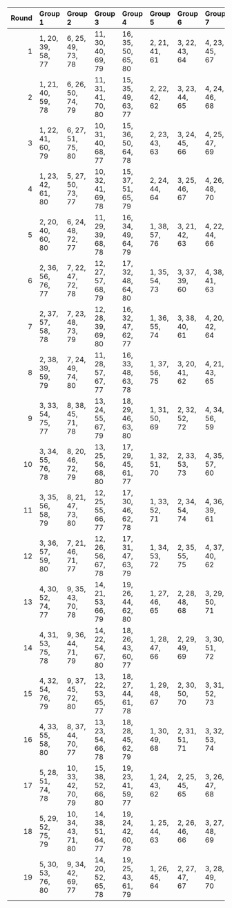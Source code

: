 |   Round | Group 1           | Group 2            | Group 3            | Group 4            | Group 5       | Group 6       | Group 7       | Group 8       | Group 9       | Group 10      | Group 11      | Group 12       | Group 13       | Group 14       | Group 15       | Group 16       | Group 17       | Group 18       | Group 19       |
|--------:|:------------------|:-------------------|:-------------------|:-------------------|:--------------|:--------------|:--------------|:--------------|:--------------|:--------------|:--------------|:---------------|:---------------|:---------------|:---------------|:---------------|:---------------|:---------------|:---------------|
|       1 | 1, 20, 39, 58, 77 | 6, 25, 49, 73, 78  | 11, 30, 40, 69, 79 | 16, 35, 50, 65, 80 | 2, 21, 41, 61 | 3, 22, 43, 64 | 4, 23, 45, 67 | 5, 24, 47, 70 | 7, 26, 51, 76 | 8, 27, 53, 60 | 9, 28, 55, 63 | 10, 29, 57, 66 | 12, 31, 42, 72 | 13, 32, 44, 75 | 14, 33, 46, 59 | 15, 34, 48, 62 | 17, 36, 52, 68 | 18, 37, 54, 71 | 19, 38, 56, 74 |
|       2 | 1, 21, 40, 59, 78 | 6, 26, 50, 74, 79  | 11, 31, 41, 70, 80 | 15, 35, 49, 63, 77 | 2, 22, 42, 62 | 3, 23, 44, 65 | 4, 24, 46, 68 | 5, 25, 48, 71 | 7, 27, 52, 58 | 8, 28, 54, 61 | 9, 29, 56, 64 | 10, 30, 39, 67 | 12, 32, 43, 73 | 13, 33, 45, 76 | 14, 34, 47, 60 | 16, 36, 51, 66 | 17, 37, 53, 69 | 18, 38, 55, 72 | 19, 20, 57, 75 |
|       3 | 1, 22, 41, 60, 79 | 6, 27, 51, 75, 80  | 10, 31, 40, 68, 77 | 15, 36, 50, 64, 78 | 2, 23, 43, 63 | 3, 24, 45, 66 | 4, 25, 47, 69 | 5, 26, 49, 72 | 7, 28, 53, 59 | 8, 29, 55, 62 | 9, 30, 57, 65 | 11, 32, 42, 71 | 12, 33, 44, 74 | 13, 34, 46, 58 | 14, 35, 48, 61 | 16, 37, 52, 67 | 17, 38, 54, 70 | 18, 20, 56, 73 | 19, 21, 39, 76 |
|       4 | 1, 23, 42, 61, 80 | 5, 27, 50, 73, 77  | 10, 32, 41, 69, 78 | 15, 37, 51, 65, 79 | 2, 24, 44, 64 | 3, 25, 46, 67 | 4, 26, 48, 70 | 6, 28, 52, 76 | 7, 29, 54, 60 | 8, 30, 56, 63 | 9, 31, 39, 66 | 11, 33, 43, 72 | 12, 34, 45, 75 | 13, 35, 47, 59 | 14, 36, 49, 62 | 16, 38, 53, 68 | 17, 20, 55, 71 | 18, 21, 57, 74 | 19, 22, 40, 58 |
|       5 | 2, 20, 40, 60, 80 | 6, 24, 48, 72, 77  | 11, 29, 39, 68, 78 | 16, 34, 49, 64, 79 | 1, 38, 57, 76 | 3, 21, 42, 63 | 4, 22, 44, 66 | 5, 23, 46, 69 | 7, 25, 50, 75 | 8, 26, 52, 59 | 9, 27, 54, 62 | 10, 28, 56, 65 | 12, 30, 41, 71 | 13, 31, 43, 74 | 14, 32, 45, 58 | 15, 33, 47, 61 | 17, 35, 51, 67 | 18, 36, 53, 70 | 19, 37, 55, 73 |
|       6 | 2, 36, 56, 76, 77 | 7, 22, 47, 72, 78  | 12, 27, 57, 68, 79 | 17, 32, 48, 64, 80 | 1, 35, 54, 73 | 3, 37, 39, 60 | 4, 38, 41, 63 | 5, 20, 43, 66 | 6, 21, 45, 69 | 8, 23, 49, 75 | 9, 24, 51, 59 | 10, 25, 53, 62 | 11, 26, 55, 65 | 13, 28, 40, 71 | 14, 29, 42, 74 | 15, 30, 44, 58 | 16, 31, 46, 61 | 18, 33, 50, 67 | 19, 34, 52, 70 |
|       7 | 2, 37, 57, 58, 78 | 7, 23, 48, 73, 79  | 12, 28, 39, 69, 80 | 16, 32, 47, 62, 77 | 1, 36, 55, 74 | 3, 38, 40, 61 | 4, 20, 42, 64 | 5, 21, 44, 67 | 6, 22, 46, 70 | 8, 24, 50, 76 | 9, 25, 52, 60 | 10, 26, 54, 63 | 11, 27, 56, 66 | 13, 29, 41, 72 | 14, 30, 43, 75 | 15, 31, 45, 59 | 17, 33, 49, 65 | 18, 34, 51, 68 | 19, 35, 53, 71 |
|       8 | 2, 38, 39, 59, 79 | 7, 24, 49, 74, 80  | 11, 28, 57, 67, 77 | 16, 33, 48, 63, 78 | 1, 37, 56, 75 | 3, 20, 41, 62 | 4, 21, 43, 65 | 5, 22, 45, 68 | 6, 23, 47, 71 | 8, 25, 51, 58 | 9, 26, 53, 61 | 10, 27, 55, 64 | 12, 29, 40, 70 | 13, 30, 42, 73 | 14, 31, 44, 76 | 15, 32, 46, 60 | 17, 34, 50, 66 | 18, 35, 52, 69 | 19, 36, 54, 72 |
|       9 | 3, 33, 54, 75, 77 | 8, 38, 45, 71, 78  | 13, 24, 55, 67, 79 | 18, 29, 46, 63, 80 | 1, 31, 50, 69 | 2, 32, 52, 72 | 4, 34, 56, 59 | 5, 35, 39, 62 | 6, 36, 41, 65 | 7, 37, 43, 68 | 9, 20, 47, 74 | 10, 21, 49, 58 | 11, 22, 51, 61 | 12, 23, 53, 64 | 14, 25, 57, 70 | 15, 26, 40, 73 | 16, 27, 42, 76 | 17, 28, 44, 60 | 19, 30, 48, 66 |
|      10 | 3, 34, 55, 76, 78 | 8, 20, 46, 72, 79  | 13, 25, 56, 68, 80 | 17, 29, 45, 61, 77 | 1, 32, 51, 70 | 2, 33, 53, 73 | 4, 35, 57, 60 | 5, 36, 40, 63 | 6, 37, 42, 66 | 7, 38, 44, 69 | 9, 21, 48, 75 | 10, 22, 50, 59 | 11, 23, 52, 62 | 12, 24, 54, 65 | 14, 26, 39, 71 | 15, 27, 41, 74 | 16, 28, 43, 58 | 18, 30, 47, 64 | 19, 31, 49, 67 |
|      11 | 3, 35, 56, 58, 79 | 8, 21, 47, 73, 80  | 12, 25, 55, 66, 77 | 17, 30, 46, 62, 78 | 1, 33, 52, 71 | 2, 34, 54, 74 | 4, 36, 39, 61 | 5, 37, 41, 64 | 6, 38, 43, 67 | 7, 20, 45, 70 | 9, 22, 49, 76 | 10, 23, 51, 60 | 11, 24, 53, 63 | 13, 26, 57, 69 | 14, 27, 40, 72 | 15, 28, 42, 75 | 16, 29, 44, 59 | 18, 31, 48, 65 | 19, 32, 50, 68 |
|      12 | 3, 36, 57, 59, 80 | 7, 21, 46, 71, 77  | 12, 26, 56, 67, 78 | 17, 31, 47, 63, 79 | 1, 34, 53, 72 | 2, 35, 55, 75 | 4, 37, 40, 62 | 5, 38, 42, 65 | 6, 20, 44, 68 | 8, 22, 48, 74 | 9, 23, 50, 58 | 10, 24, 52, 61 | 11, 25, 54, 64 | 13, 27, 39, 70 | 14, 28, 41, 73 | 15, 29, 43, 76 | 16, 30, 45, 60 | 18, 32, 49, 66 | 19, 33, 51, 69 |
|      13 | 4, 30, 52, 74, 77 | 9, 35, 43, 70, 78  | 14, 21, 53, 66, 79 | 19, 26, 44, 62, 80 | 1, 27, 46, 65 | 2, 28, 48, 68 | 3, 29, 50, 71 | 5, 31, 54, 58 | 6, 32, 56, 61 | 7, 33, 39, 64 | 8, 34, 41, 67 | 10, 36, 45, 73 | 11, 37, 47, 76 | 12, 38, 49, 60 | 13, 20, 51, 63 | 15, 22, 55, 69 | 16, 23, 57, 72 | 17, 24, 40, 75 | 18, 25, 42, 59 |
|      14 | 4, 31, 53, 75, 78 | 9, 36, 44, 71, 79  | 14, 22, 54, 67, 80 | 18, 26, 43, 60, 77 | 1, 28, 47, 66 | 2, 29, 49, 69 | 3, 30, 51, 72 | 5, 32, 55, 59 | 6, 33, 57, 62 | 7, 34, 40, 65 | 8, 35, 42, 68 | 10, 37, 46, 74 | 11, 38, 48, 58 | 12, 20, 50, 61 | 13, 21, 52, 64 | 15, 23, 56, 70 | 16, 24, 39, 73 | 17, 25, 41, 76 | 19, 27, 45, 63 |
|      15 | 4, 32, 54, 76, 79 | 9, 37, 45, 72, 80  | 13, 22, 53, 65, 77 | 18, 27, 44, 61, 78 | 1, 29, 48, 67 | 2, 30, 50, 70 | 3, 31, 52, 73 | 5, 33, 56, 60 | 6, 34, 39, 63 | 7, 35, 41, 66 | 8, 36, 43, 69 | 10, 38, 47, 75 | 11, 20, 49, 59 | 12, 21, 51, 62 | 14, 23, 55, 68 | 15, 24, 57, 71 | 16, 25, 40, 74 | 17, 26, 42, 58 | 19, 28, 46, 64 |
|      16 | 4, 33, 55, 58, 80 | 8, 37, 44, 70, 77  | 13, 23, 54, 66, 78 | 18, 28, 45, 62, 79 | 1, 30, 49, 68 | 2, 31, 51, 71 | 3, 32, 53, 74 | 5, 34, 57, 61 | 6, 35, 40, 64 | 7, 36, 42, 67 | 9, 38, 46, 73 | 10, 20, 48, 76 | 11, 21, 50, 60 | 12, 22, 52, 63 | 14, 24, 56, 69 | 15, 25, 39, 72 | 16, 26, 41, 75 | 17, 27, 43, 59 | 19, 29, 47, 65 |
|      17 | 5, 28, 51, 74, 78 | 10, 33, 42, 70, 79 | 15, 38, 52, 66, 80 | 19, 23, 41, 59, 77 | 1, 24, 43, 62 | 2, 25, 45, 65 | 3, 26, 47, 68 | 4, 27, 49, 71 | 6, 29, 53, 58 | 7, 30, 55, 61 | 8, 31, 57, 64 | 9, 32, 40, 67  | 11, 34, 44, 73 | 12, 35, 46, 76 | 13, 36, 48, 60 | 14, 37, 50, 63 | 16, 20, 54, 69 | 17, 21, 56, 72 | 18, 22, 39, 75 |
|      18 | 5, 29, 52, 75, 79 | 10, 34, 43, 71, 80 | 14, 38, 51, 64, 77 | 19, 24, 42, 60, 78 | 1, 25, 44, 63 | 2, 26, 46, 66 | 3, 27, 48, 69 | 4, 28, 50, 72 | 6, 30, 54, 59 | 7, 31, 56, 62 | 8, 32, 39, 65 | 9, 33, 41, 68  | 11, 35, 45, 74 | 12, 36, 47, 58 | 13, 37, 49, 61 | 15, 20, 53, 67 | 16, 21, 55, 70 | 17, 22, 57, 73 | 18, 23, 40, 76 |
|      19 | 5, 30, 53, 76, 80 | 9, 34, 42, 69, 77  | 14, 20, 52, 65, 78 | 19, 25, 43, 61, 79 | 1, 26, 45, 64 | 2, 27, 47, 67 | 3, 28, 49, 70 | 4, 29, 51, 73 | 6, 31, 55, 60 | 7, 32, 57, 63 | 8, 33, 40, 66 | 10, 35, 44, 72 | 11, 36, 46, 75 | 12, 37, 48, 59 | 13, 38, 50, 62 | 15, 21, 54, 68 | 16, 22, 56, 71 | 17, 23, 39, 74 | 18, 24, 41, 58 |